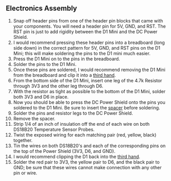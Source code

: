 ## Electronics Assembly 

1. Snap off header pins from one of the header pin blocks that came with your components. You will need a header pin for 5V, GND, and RST. The RST pin is just to add rigidity between the D1 Mini and the DC Power Shield.
2. I would recommend pressing these header pins into a breadboard (long side down) in the correct pattern for 5V, GND, and RST pins on the D1 Mini; this will make soldering the pins to the D1 mini much easier.
3. Press the D1 Mini on to the pins in the breadboard.
4. Solder the pins to the D1 Mini.
5. Once these pins are soldered, I would recommend removing the D1 Mini from the breadboard and clip it into a [third hand](https://en.wikipedia.org/wiki/Helping_hand_(tool)).
6. From the bottom side of the D1 Mini, insert one leg of the 4.7k Resistor through 3V3 and the other leg through D6.
7. With the resistor as tight as possible to the bottom of the D1 Mini, solder both 3V3 and D6 in place.
8. Now you should be able to press the DC Power Shield onto the pins you soldered to the D1 Mini. Be sure to insert the [spacer](https://www.printables.com/model/259295-esp-shield-solder-spacer) before soldering.
9. Solder the pins and resistor legs to the DC Power Shield.
10. Remove the spacer.
11. Strip 1/4 of an inch of insulation off the end of each wire on both DS18B20 Temperature Sensor Probes.
12. Twist the exposed wiring for each matching pair (red, yellow, black) together.
13. Tin the wires on both DS18B20's and each of the corresponding pins on the top of the Power Shield (3V3, D6, and GND).
14. I would recommend clipping the D1 back into the [third hand](https://en.wikipedia.org/wiki/Helping_hand_(tool)).
15. Solder the red pair to 3V3, the yellow pair to D6, and the black pair to GND; be sure that these wires cannot make connection with any other pin or wire.
